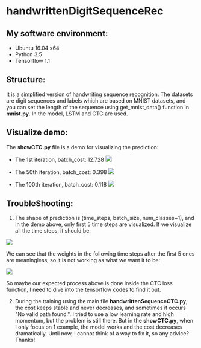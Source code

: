 # handwrittenDigitSequenceRec


## My software environment:

- Ubuntu 16.04 x64
- Python 3.5
- Tensorflow 1.1


## Structure:

It is a simplified version of handwriting sequence recognition. The datasets are digit sequences and labels which are based on MNIST datasets, and you can set the length of the sequence using get_mnist_data() function in **mnist.py**. In the model, LSTM and CTC are used.


## Visualize demo:

The **showCTC.py** file is a demo for visualizing the prediction:

- The 1st iteration, batch_cost: 12.728
![](https://user-images.githubusercontent.com/9562709/27639548-d399474a-5c16-11e7-8d5d-9a0a0af39c90.png)

- The 50th iteration, batch_cost: 0.398
![](https://user-images.githubusercontent.com/9562709/27639572-e5821b4e-5c16-11e7-8d97-992812675d26.png)

- The 100th iteration, batch_cost: 0.118
![](https://user-images.githubusercontent.com/9562709/27639592-f7b39b44-5c16-11e7-8698-7d026ea84f70.png)


## TroubleShooting:

1. The shape of prediction is (time_steps, batch_size, num_classes+1), and in the demo above, only first 5 time steps are visualized. If we visualize all the time steps, it should be:

![](https://user-images.githubusercontent.com/9562709/27640134-ae42b830-5c18-11e7-99cf-15364d15697e.png)

We can see that the weights in the following time steps after the first 5 ones are meaningless, so it is not working as what we want it to be:

![](https://user-images.githubusercontent.com/9562709/27640862-9a56d0b6-5c1a-11e7-9fec-b968d81e5a0a.png)

So maybe our expected process above is done inside the CTC loss function, I need to dive into the tensorflow codes to find it out.

2. During the training using the main file **handwrittenSequenceCTC.py**, the cost keeps stable and never decreases, and sometimes it occurs "No valid path found.". I tried to use a low learning rate and high momentum, but the problem is still there. But in the **showCTC.py**, when I only focus on 1 example, the model works and the cost decreases dramatically. Until now, I cannot think of a way to fix it, so any advice? Thanks!
